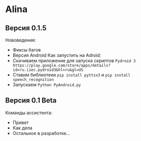 # Alina
## Версия 0.1.5
Нововедения:
- Фиксы багов
- Версия Android
Как запустить на Adroid:
- Скачиваем приложение для запуска скриптов `Pydroid 3 https://play.google.com/store/apps/details?id=ru.iiec.pydroid3&hl=ru&gl=US`
- Ставим библиотеки `pip install pyttsx3` и `pip install speech_recognition`
- Запускаем `Python PyAndroid.py`
## Версия 0.1 Beta
Команды ассистента:
- Привет
- Как дела
- Остальное в разработке...
